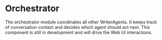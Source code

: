 # Orchestrator

The orchestrator module coordinates all other WriterAgents. It keeps track of
conversation context and decides which agent should act next. This component is
still in development and will drive the Web UI interactions.
